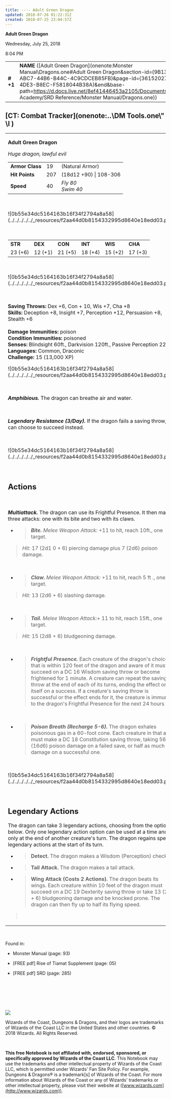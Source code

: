 ```yaml
---
title: ---- Adult Green Dragon
updated: 2018-07-26 01:22:31Z
created: 2018-07-25 23:04:57Z
---
```


**Adult Green Dragon**

Wednesday, July 25, 2018

8:04 PM

|           |                                                                                                                                                                                                                                                                                                                      |        |         |         |     |       |          |
|-----------|----------------------------------------------------------------------------------------------------------------------------------------------------------------------------------------------------------------------------------------------------------------------------------------------------------------------|--------|---------|---------|-----|-------|----------|
| **\# +1** | **NAME** ([Adult Green Dragon](onenote:Monster Manual\\Dragons.one#Adult Green Dragon&section-id={9B13BEB9-ABC7-44B6-B44C-4C9CDCEB85FB}&page-id={36152027-5B31-4DE3-B8EC-F5818044B38A}&end&base-path=https://d.docs.live.net/8ef41446453a2105/Documents/Adventure Academy/SRD Reference/Monster Manual/Dragons.one)) | **19** | **207** | **207** | \-  | Notes | 13000 XP |

## [CT: Combat Tracker](onenote:..\\DM Tools.one\\" \l )

<table><tbody><tr class="odd"><td><p><strong>Adult Green Dragon</strong></p><p><em>Huge dragon, lawful evil<br />
</em></p><table><tbody><tr class="odd"><td><strong>Armor Class</strong></td><td>19</td><td>(Natural Armor)</td></tr><tr class="even"><td><strong>Hit Points</strong></td><td>207</td><td>(18d12 +90) | 108-306</td></tr><tr class="odd"><td><strong>Speed</strong></td><td>40</td><td><em>Fly 80<br />
Swim 40</em></td></tr></tbody></table><p> </p><p>![0b55e34dc5164163b16f34f2794a8a58](../../../../../_resources/f2aa44d0b8154332995d8640e18edd03.png)</p><p> </p><table><tbody><tr class="odd"><td><strong>STR</strong></td><td><strong>DEX</strong></td><td><strong>CON</strong></td><td><strong>INT</strong></td><td><strong>WIS</strong></td><td><strong>CHA</strong></td></tr><tr class="even"><td>23 (+6)</td><td>12 (+1)</td><td>21 (+5)</td><td>18 (+4)</td><td>15 (+2)</td><td>17 (+3)</td></tr></tbody></table><p> </p><p>![0b55e34dc5164163b16f34f2794a8a58](../../../../../_resources/f2aa44d0b8154332995d8640e18edd03.png)</p><p> </p><p><strong>Saving Throws:</strong> Dex +6, Con + 10, Wis +7, Cha +8<br />
<strong>Skills:</strong> Deception +8, Insight +7, Perception +12, Persuasion +8, Stealth +6<br />
<br />
<strong>Damage Immunities:</strong> poison<br />
<strong>Condition Immunities:</strong> poisoned<br />
<strong>Senses:</strong> Blindsight 60ft., Darkvision 120ft., Passive Perception 22<br />
<strong>Languages:</strong> Common, Draconic<br />
<strong>Challenge:</strong> 15 (13,000 XP)</p><p>![0b55e34dc5164163b16f34f2794a8a58](../../../../../_resources/f2aa44d0b8154332995d8640e18edd03.png)</p><p> </p><p><em><strong>Amphibious.</strong></em> The dragon can breathe air and water.</p><p> </p><p><em><strong>Legendary Resistance (3/Day).</strong></em> If the dragon fails a saving throw, it can choose to succeed instead.</p><p> </p><p>![0b55e34dc5164163b16f34f2794a8a58](../../../../../_resources/f2aa44d0b8154332995d8640e18edd03.png)</p><p> </p><h2 id="actions"><strong>Actions</strong></h2><p> </p><p><em><strong>Multiattack.</strong></em> The dragon can use its Frightful Presence. It then makes three attacks: one with its bite and two with its claws.</p><ul><li><blockquote><p><em><strong>Bite.</strong> Melee Weapon Attack:</em> +11 to hit, reach 10ft., one target.</p></blockquote></li></ul><blockquote><p><em>Hit:</em> 17 (2d1 0 + 6) piercing damage plus 7 (2d6) poison damage.</p></blockquote><p> </p><ul><li><blockquote><p><em><strong>Claw.</strong> Melee Weapon Attack:</em> +11 to hit, reach 5 ft ., one target.</p></blockquote></li></ul><blockquote><p><em>Hit:</em> 13 (2d6 + 6) slashing damage.</p></blockquote><p> </p><ul><li><blockquote><p><em><strong>Tail.</strong> Melee Weapon Attack:</em>+ 11 to hit, reach 15ft., one target.</p></blockquote></li></ul><blockquote><p><em>Hit:</em> 15 (2d8 + 6) bludgeoning damage.</p></blockquote><p> </p><ul><li><blockquote><p><em><strong>Frightful Presence.</strong></em> Each creature of the dragon's choice that is within 120 feet of the dragon and aware of it must succeed on a DC 16 Wisdom saving throw or become frightened for 1 minute. A creature can repeat the saving throw at the end of each of its turns, ending the effect on itself on a success. If a creature's saving throw is successful or the effect ends for it, the creature is immune to the dragon's Frightful Presence for the next 24 hours .</p></blockquote></li></ul><p> </p><ul><li><blockquote><p><em><strong>Poison Breath (Recharge 5-6).</strong></em> The dragon exhales poisonous gas in a 60-foot cone. Each creature in that area must make a DC 18 Constitution saving throw, taking 56 (16d6) poison damage on a failed save, or half as much damage on a successful one.</p></blockquote></li></ul><p> </p><p>![0b55e34dc5164163b16f34f2794a8a58](../../../../../_resources/f2aa44d0b8154332995d8640e18edd03.png)</p><p> </p><h2 id="legendary-actions"><strong>Legendary Actions</strong></h2><p>The dragon can take 3 legendary actions, choosing from the options below. Only one legendary action option can be used at a time and only at the end of another creature's turn. The dragon regains spent legendary actions at the start of its turn.</p><ul><li><blockquote><p><strong>Detect.</strong> The dragon makes a Wisdom (Perception) check.</p></blockquote></li><li><blockquote><p><strong>Tail Attack.</strong> The dragon makes a tail attack.</p></blockquote></li><li><blockquote><p><strong>Wing Attack (Costs 2 Actions).</strong> The dragon beats its wings. Each creature within 10 feet of the dragon must succeed on a DC 19 Dexterity saving throw or take 13 (2d6 + 6) bludgeoning damage and be knocked prone. The dragon can then fly up to half its flying speed.</p></blockquote></li></ul><blockquote><p> </p></blockquote></td></tr></tbody></table>

 

Found in:

-   Monster Manual (page: 93)

-   \[FREE pdf\] Rise of Tiamat Supplement (page: 05)

-   \[FREE pdf\] SRD (page: 285)

 

 

 

![](tmp\media\image2.png)

Wizards of the Coast, Dungeons & Dragons, and their logos are trademarks of Wizards of the Coast LLC in the United States and other countries. © 2018 Wizards. All Rights Reserved.

 

**This free Notebook is not affiliated with, endorsed, sponsored, or specifically approved by Wizards of the Coast LLC**. This Notebook may use the trademarks and other intellectual property of Wizards of the Coast LLC, which is permitted under Wizards' Fan Site Policy. For example, Dungeons & Dragons® is a trademark\[s\] of Wizards of the Coast. For more information about Wizards of the Coast or any of Wizards' trademarks or other intellectual property, please visit their website at ([www.wizards.com](http://www.wizards.com)).
